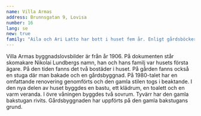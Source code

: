 ```yaml
---
name: Villa Armas
address: Brunnsgatan 9, Lovisa
number: 16
lang: se
new: true
family: "Aila och Ari Latto har bott i huset fem år. Enligt gårdsböckerna är paret husets elfte invånare. De har ytrenoverat huset; tapetserat, målat väggar, golv, lister och tak. Även toaletten och köket har renoverats. Nu känns utrymmena inomhus unika för ägarna.\nHusets värdinna är florist och hantverkare. Att skapa saker med händerna är för henne ett trevligt tidsfördriv. Också husbonden tycker om att jobba med händerna. Paret har alltid bott i ett egnahemshus och där har trädgårdsarbete varit en angenäm syssla.\n– Vi har gårdsloppis och säljer våra egna hantverk samt frön under LHH-dagarna."
---
```

Villa Armas byggnadslovsbilder är från år 1906. På dokumenten står skomakare Nikolai Lundbergs namn, han och hans familj var husets första ägare. På den tiden fanns det två bostäder i huset. På gården fanns också en stuga där man bakade och en gårdsbyggnad.
På 1980-talet har en omfattande renovering genomförts och den  gamla stilen togs i beaktande. I den nya delen av huset byggdes en bastu, ett klädrum, en toalett och en varm veranda. I övre våningen byggdes två sovrum. Tyvärr har den gamla bakstugan rivits. Gårdsbyggnaden har uppförts på den gamla bakstugans grund.